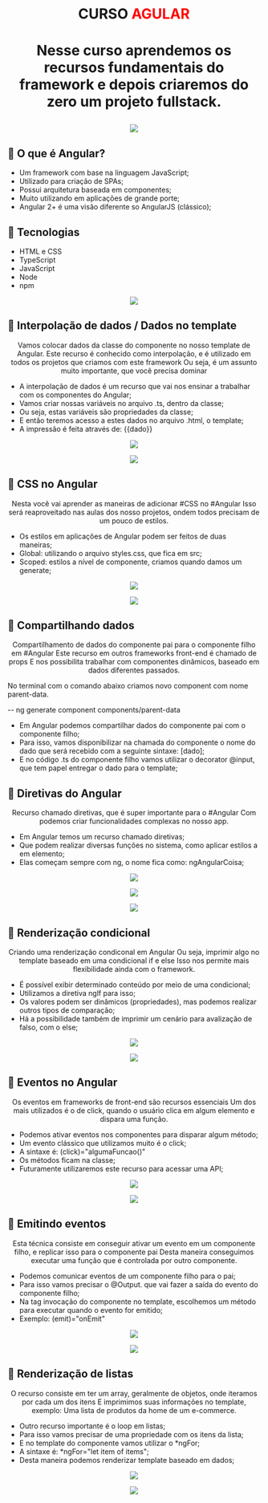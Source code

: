 # <P align="center">**CURSO <font color="red">AGULAR</font>**</P>

# <p align="center">Nesse curso aprendemos os recursos fundamentais do framework e depois criaremos do zero um projeto fullstack.<p>

 <p align="center">
<img src="https://user-images.githubusercontent.com/79487813/169174026-26ebb9ac-1fb4-4949-913a-11551fafa700.png"/></P>

## 📝 O que é Angular?

- Um framework com base na linguagem JavaScript;
- Utilizado para criação de SPAs;
- Possui arquitetura baseada em componentes;
- Muito utilizando em aplicações de grande porte;
- Angular 2+ é uma visão diferente so AngularJS (clássico);

## 📝 Tecnologias

- HTML e CSS
- TypeScript
- JavaScript
- Node
- npm

 <p align="center">
<img src="https://user-images.githubusercontent.com/79487813/167973345-8988dcdc-0b90-49c6-a584-3b6d2045df9a.png"/></P>

## 📝 Interpolação de dados / Dados no template

<p align="center">Vamos colocar dados da classe do componente no nosso template de Angular.
Este recurso é conhecido como interpolação, e é utilizado em todos os projetos que criamos com este framework
Ou seja, é um assunto muito importante, que você precisa dominar</p>

- A interpolação de dados é um recurso que vai nos ensinar a trabalhar com os componentes do Angular;
- Vamos criar nossas variáveis no arquivo .ts, dentro da classe;
- Ou seja, estas variáveis são propriedades da classe;
- E então teremos acesso a estes dados no arquivo .html, o template;
- A impressão é feita através de: {{dado}}

 <p align="center">
<img src="https://user-images.githubusercontent.com/79487813/169178385-e1ef24ff-280b-43d6-b066-cc71cfb4e8ec.png"/></P>

 <p align="center">
<img src="https://user-images.githubusercontent.com/79487813/169178187-5dcdc55e-d3f8-4ffd-ac64-e3e21915f2a2.png"/></P>

## 📝 CSS no Angular
<p align="center">Nesta você vai aprender as maneiras de adicionar #CSS no #Angular
Isso será reaproveitado nas aulas dos nosso projetos, ondem todos precisam de um pouco de estilos.</p>

- Os estilos em aplicações de Angular podem ser feitos de duas maneiras;
- Global: utilizando o arquivo styles.css, que fica em src;
- Scoped: estilos a nível de componente, criamos quando damos um generate;

 <p align="center">
<img src="https://user-images.githubusercontent.com/79487813/169181980-49575082-745f-4639-9ea0-cf59a487983e.png"/></P>

 <p align="center">
<img src="https://user-images.githubusercontent.com/79487813/169182014-d5298bfd-8cb8-4af6-b02e-971007bc0cd3.png"/></P>

## 📝 Compartilhando dados
<p align="center"> Compartilhamento de dados do componente pai para o componente filho em #Angular
Este recurso em outros frameworks front-end é chamado de props
E nos possibilita trabalhar com componentes dinâmicos, baseado em dados diferentes passados.</p>

No terminal com o comando abaixo criamos novo component com nome parent-data.

-- ng generate component components/parent-data

- Em Angular podemos compartilhar dados do componente pai com o componente filho;
- Para isso, vamos disponibilizar na chamada do componente o nome do dado que será recebido com a seguinte sintaxe: [dado];
- E no código .ts do componente filho vamos utilizar o decorator @input, que tem papel entregar o dado para o template;

## 📝 Diretivas do Angular
<p align="center"> Recurso chamado diretivas, que é super importante para o #Angular Com podemos criar funcionalidades complexas no nosso app.</p>

- Em Angular temos um recurso chamado diretivas;
- Que podem realizar diversas funções no sistema, como aplicar estilos a em elemento;
- Elas começam sempre com ng, o nome fica como: ngAngularCoisa;

 <p align="center">
<img src="https://user-images.githubusercontent.com/79487813/169426021-4bfb2f3a-5db0-4c2f-b031-6926205fc3db.png"/></P>

 <p align="center">
<img src="https://user-images.githubusercontent.com/79487813/169426210-5ca030a8-a7b5-49c1-a71f-4f3f250f87ce.png"/></P>

 <p align="center">
<img src="https://user-images.githubusercontent.com/79487813/169426276-3ee1899d-bd7a-436f-a6d1-61a0c3cca650.png"/></P>

## 📝 Renderização condicional
<p align="center"> Criando uma renderização condiconal em Angular
Ou seja, imprimir algo no template baseado em uma condicional if e else
Isso nos permite mais flexibilidade ainda com o framework.</p>

- É possível exibir determinado conteúdo por meio de uma condicional;
- Utilizamos a diretiva nglf para isso;
- Os valores podem ser dinâmicos (propriedades), mas podemos realizar outros tipos de comparação;
- Há a possibilidade também de imprimir um cenário para avalização de falso, com o else;

 <p align="center">
<img src="https://user-images.githubusercontent.com/79487813/169435349-f3d5f518-9828-4e5b-acc6-6bd0880d18c7.png"/></P>

 <p align="center">
<img src="https://user-images.githubusercontent.com/79487813/169435522-a2f86757-5a50-44ff-b541-57e0b14ebb8b.png"/></P>

## 📝 Eventos no Angular
<p align="center"> Os eventos em frameworks de front-end são recursos essenciais
Um dos mais utilizados é o de click, quando o usuário clica em algum elemento e dispara uma função.</p>

- Podemos ativar eventos nos componentes para disparar algum método;
- Um evento clássico que utilizamos muito é o click;
- A sintaxe é: (click)="algumaFuncao()"
- Os métodos ficam na classe;
- Futuramente utilizaremos este recurso para acessar uma API;

 <p align="center">
<img src="https://user-images.githubusercontent.com/79487813/169658114-4e850f03-1aef-4624-ad76-907a17532c74.png"/></P>

 <p align="center">
<img src="https://user-images.githubusercontent.com/79487813/169658149-4660402c-d8b6-4398-8a32-e8e78182eb7c.png"/></P>

## 📝 Emitindo eventos
<p align="center"> Esta técnica consiste em conseguir ativar um evento em um componente filho, e replicar isso para o componente pai
Desta maneira conseguimos executar uma função que é controlada por outro componente.</p>

- Podemos comunicar eventos de um componente filho para o pai;
- Para isso vamos precisar o @Output. que vai fazer a saída do evento do componente filho;
- Na tag invocação do componente no template, escolhemos um método para executar quando o evento for emitido;
- Exemplo: (emit)="onEmit"

 <p align="center">
<img src="https://user-images.githubusercontent.com/79487813/169658114-4e850f03-1aef-4624-ad76-907a17532c74.png"/></P>

 <p align="center">
<img src="https://user-images.githubusercontent.com/79487813/169658149-4660402c-d8b6-4398-8a32-e8e78182eb7c.png"/></P>

## 📝 Renderização de listas
<p align="center"> O recurso consiste em ter um array, geralmente de objetos, onde iteramos por cada um dos itens
E imprimimos suas informações no template, exemplo: Uma lista de produtos da home de um e-commerce.</p>

- Outro recurso importante é o loop em listas;
- Para isso vamos precisar de uma propriedade com os itens da lista;
- E no template do componente vamos utilizar o *ngFor;
- A sintaxe é: *ngFor="let item of items";
- Desta maneira podemos renderizar template baseado em dados;

 <p align="center">
<img src="https://user-images.githubusercontent.com/79487813/169676473-720d29dc-e2cc-4cd3-bb92-733c4a75924e.png"/></P>

 <p align="center">
<img src="https://user-images.githubusercontent.com/79487813/169676488-23dd22a6-553c-428b-b6af-50c994dd17fa.png"/></P>


